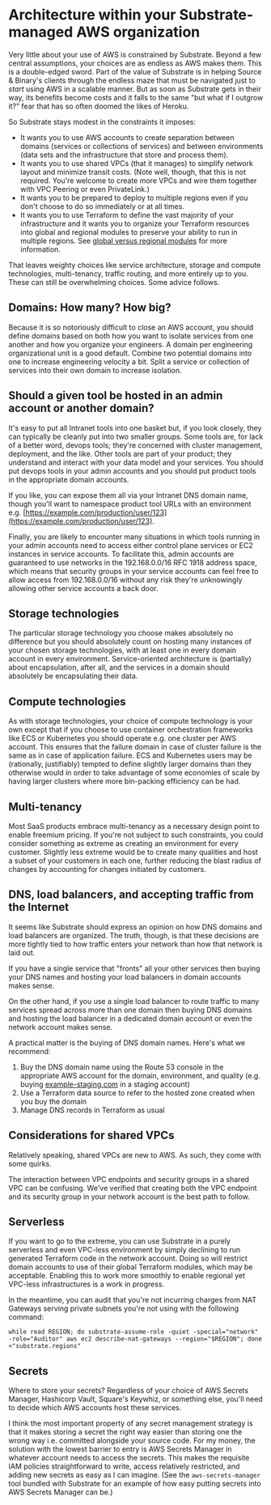 # Architecture within your Substrate-managed AWS organization

Very little about your use of AWS is constrained by Substrate. Beyond a few central assumptions, your choices are as endless as AWS makes them. This is a double-edged sword. Part of the value of Substrate is in helping Source & Binary's clients through the endless maze that must be navigated just to _start_ using AWS in a scalable manner. But as soon as Substrate gets in their way, its benefits become costs and it falls to the same "but what if I outgrow it?" fear that has so often doomed the likes of Heroku.

So Substrate stays modest in the constraints it imposes:

- It wants you to use AWS accounts to create separation between domains (services or collections of services) and between environments (data sets and the infrastructure that store and process them).
- It wants you to use shared VPCs (that it manages) to simplify network layout and minimize transit costs. (Note well, though, that this is not required. You're welcome to create more VPCs and wire them together with VPC Peering or even PrivateLink.)
- It wants you to be prepared to deploy to multiple regions even if you don't choose to do so immediately or at all times.
- It wants you to use Terraform to define the vast majority of your infrastructure and it wants you to organize your Terraform resources into global and regional modules to preserve your ability to run in multiple regions. See [global versus regional modules](/substrate/manual/global-vs-regional-modules/) for more information.

That leaves weighty choices like service architecture, storage and compute technologies, multi-tenancy, traffic routing, and more entirely up to you. These can still be overwhelming choices. Some advice follows.

## Domains: How many? How big?

Because it is so notoriously difficult to close an AWS account, you should define domains based on both how you want to isolate services from one another and how you organize your engineers. A domain per engineering organizational unit is a good default. Combine two potential domains into one to increase engineering velocity a bit. Split a service or collection of services into their own domain to increase isolation.

## Should a given tool be hosted in an admin account or another domain?

It's easy to put all Intranet tools into one basket but, if you look closely, they can typically be cleanly put into two smaller groups. Some tools are, for lack of a better word, devops tools; they're concerned with cluster management, deployment, and the like. Other tools are part of your product; they understand and interact with your data model and your services. You should put devops tools in your admin accounts and you should put product tools in the appropriate domain accounts.

If you like, you can expose them all via your Intranet DNS domain name, though you'll want to namespace product tool URLs with an environment e.g. [https://example.com/production/user/123](https://example.com/production/user/123).

Finally, you are likely to encounter many situations in which tools running in your admin accounts need to access either control plane services or EC2 instances in service accounts. To facilitate this, admin accounts are guaranteed to use networks in the 192.168.0.0/16 RFC 1918 address space, which means that security groups in your service accounts can feel free to allow access from 192.168.0.0/16 without any risk they're unknowingly allowing other service accounts a back door.

## Storage technologies

The particular storage technology you choose makes absolutely no difference but you should absolutely count on hosting many instances of your chosen storage technologies, with at least one in every domain account in every environment. Service-oriented architecture is (partially) about encapsulation, after all, and the services in a domain should absolutely be encapsulating their data.

## Compute technologies

As with storage technologies, your choice of compute technology is your own except that if you choose to use container orchestration frameworks like ECS or Kubernetes you should operate e.g. one cluster per AWS account. This ensures that the failure domain in case of cluster failure is the same as in case of application failure. ECS and Kubernetes users may be (rationally, justifiably) tempted to define slightly larger domains than they otherwise would in order to take advantage of some economies of scale by having larger clusters where more bin-packing efficiency can be had.

## Multi-tenancy

Most SaaS products embrace multi-tenancy as a necessary design point to enable freemium pricing. If you're not subject to such constraints, you could consider something as extreme as creating an environment for every customer. Slightly less extreme would be to create many qualities and host a subset of your customers in each one, further reducing the blast radius of changes by accounting for changes initiated by customers.

## DNS, load balancers, and accepting traffic from the Internet

It seems like Substrate should express an opinion on how DNS domains and load balancers are organized. The truth, though, is that these decisions are more tightly tied to how traffic enters your network than how that network is laid out.

If you have a single service that "fronts" all your other services then buying your DNS names and hosting your load balancers in domain accounts makes sense.

On the other hand, if you use a single load balancer to route traffic to many services spread across more than one domain then buying DNS domains and hosting the load balancer in a dedicated domain account or even the network account makes sense.

A practical matter is the buying of DNS domain names. Here's what we recommend:

1. Buy the DNS domain name using the Route 53 console in the appropriate AWS account for the domain, environment, and quality (e.g. buying [example-staging.com](http://example-staging.com) in a staging account)
2. Use a Terraform data source to refer to the hosted zone created when you buy the domain
3. Manage DNS records in Terraform as usual

## Considerations for shared VPCs

Relatively speaking, shared VPCs are new to AWS. As such, they come with some quirks.

The interaction between VPC endpoints and security groups in a shared VPC can be confusing. We've verified that creating both the VPC endpoint and its security group in your network account is the best path to follow.

## Serverless

If you want to go to the extreme, you can use Substrate in a purely serverless and even VPC-less environment by simply declining to run generated Terraform code in the network account. Doing so will restrict domain accounts to use of their global Terraform modules, which may be acceptable. Enabling this to work more smoothly to enable regional yet VPC-less infrastructures is a work in progress.

In the meantime, you can audit that you're not incurring charges from NAT Gateways serving private subnets you're not using with the following command:

    while read REGION; do substrate-assume-role -quiet -special="network" -role="Auditor" aws ec2 describe-nat-gateways --region="$REGION"; done <"substrate.regions"

## Secrets

Where to store your secrets? Regardless of your choice of AWS Secrets Manager, Hashicorp Vault, Square's Keywhiz, or something else, you'll need to decide which AWS accounts host these services.

I think the most important property of any secret management strategy is that it makes storing a secret the right way easier than storing one the wrong way i.e. committed alongside your source code. For my money, the solution with the lowest barrier to entry is AWS Secrets Manager in whatever account needs to access the secrets. This makes the requisite IAM policies straightforward to write, access relatively restricted, and adding new secrets as easy as I can imagine. (See the `aws-secrets-manager` tool bundled with Substrate for an example of how easy putting secrets into AWS Secrets Manager can be.)
